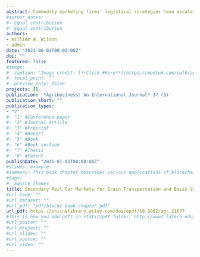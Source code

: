 ```yaml
---
abstract: Commodity marketing firms’ logistical strategies have escalated in importance in recent years and are a significant factor that affects interfirm competition. Railroads have formulated pricing and allocation mechanisms for rail-cars, resulting in a relationship between basis values in commodity markets and logistical performance, including rail-car velocity (trips per month). This study estimates the determinants of and relationship between the Pacific Northwest export basis for soybean and rail-car values in the secondary market, as well as to evaluate the simultaneity between these variables. The results indicate that the export basis and rail-car values in the secondary market are determined simultaneously, which has important implications for commodity trading firms and for analysts (both private and public) of the commodity marketing system.
#author_notes:
#- Equal contribution
#- Equal contribution
authors:
- William W. Wilson
- admin
date: "2021-06-01T00:00:00Z"
doi: ""
featured: false
#image:
#  caption: 'Image credit: [**Click #Here**](https://medium.com/swlh/agriculture-increasingly-using-bl#ockchains-to-drive-greater-efficiencies-b90e07b5a425)'
#  focal_point: ""
#  preview_only: false
projects: []
publication: '*Agribusiness: An International Journal* 37 (3)'
publication_short: ""
publication_types:
- "2"
#- "1" #Conference paper
#- "2" #Journal Article
#- "3" #Preprint
#- "4" #Report
#- "5" #Book
#- "6" #Book section
#- "7" #Thesis
#- "8" #Patent
publishDate: "2021-01-01T00:00:00Z"
#slides: example
#summary: This book chapter describes various applications of blockchain technology in agriculture and its limitations.
#tags:
#- Source Themes
title: Secondary Rail Car Markets for Grain Transportation and Basis Values
#url_code: ""
#url_dataset: ""
#url_pdf: "pdf/blockc-book-chapter.pdf"
url_pdf: https://onlinelibrary.wiley.com/doi/epdf/10.1002/agr.21677
#This is how you add pdfs in static/pdf folder: http://www2.latech.edu/~rakithab/post/managing-content/
#url_poster: ""
#url_project: ""
#url_slides: ""
#url_source: ""
#url_video: ""
---
```


